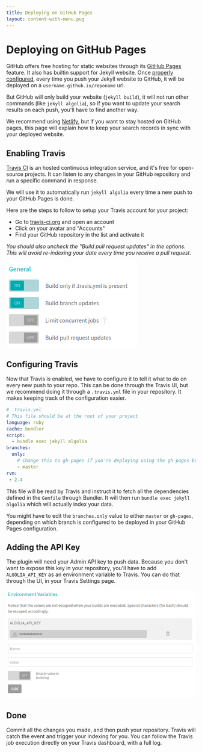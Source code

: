 ```yaml
---
title: Deploying on GitHub Pages
layout: content-with-menu.pug
---
```


# Deploying on GitHub Pages

GitHub offers free hosting for static websites through its [GitHub Pages][1] feature.
It also has builtin support for Jekyll website. Once [properly configured][2],
every time you push your Jekyll website to GitHub, it will be deployed on
a `username.github.io/reponame` url.

But GitHub will only build your website (`jekyll build`), it will not run other
commands (like `jekyll algolia`), so if you want to update your search results on
each push, you'll have to find another way.

We recommend using [Netlify][3], but if you want to stay hosted on GitHub pages,
this page will explain how to keep your search records in sync with your
deployed website.

## Enabling Travis

[Travis CI][4] is an hosted continuous integration service, and it's free for
open-source projects. It can listen to any changes in your GitHub repository and
run a specific command in response.

We will use it to automatically run `jekyll algolia` every time a new push to
your GitHub Pages is done.

Here are the steps to follow to setup your Travis account for your project:

- Go to [travis-ci.org][5] and open an account
- Click on your avatar and "Accounts"
- Find your GitHub repository in the list and activate it

_You should also uncheck the "Build pull request updates" in the options.
This will avoid re-indexing your date every time you receive a pull request._

![Travis configuration](./assets/images/travis-config.png)

## Configuring Travis

Now that Travis is enabled, we have to configure it to tell it what to do on
every new push to your repo. This can be done through the Travis UI, but we
recommend doing it through a `.travis.yml` file in your repository. It makes
keeping track of the configuration easier.

```yaml
# .travis.yml
# This file should be at the root of your project
language: ruby
cache: bundler
script:
  - bundle exec jekyll algolia
branches:
  only:
    # Change this to gh-pages if you're deploying using the gh-pages branch
    - master
rvm:
 - 2.4
```

This file will be read by Travis and instruct it to fetch all the dependencies
defined in the `Gemfile` through Bundler. It will then run `bundle exec jekyll
algolia` which will actually index your data.

You might have to edit the `branches.only` value to either `master` or
`gh-pages`, depending on which branch is configured to be deployed in your
GitHub Pages configuration.

## Adding the API Key

The plugin will need your Admin API key to push data. Because you don't want to
expose this key in your repository, you'll have to add `ALGOLIA_API_KEY` as an
environment variable to Travis. You can do that through the UI, in your Travis
Settings page.

![Travis environment variables](./assets/images/travis-env.png)

## Done

Commit all the changes you made, and then push your repository. Travis will
catch the event and trigger your indexing for you. You can follow the Travis job
execution directly on your Travis dashboard, with a full log.

[1]: https://pages.github.com/
[2]: https://help.github.com/articles/using-jekyll-as-a-static-site-generator-with-github-pages/
[3]: ./netlify.html
[4]: https://travis-ci.org/
[5]: https://travis-ci.org/
